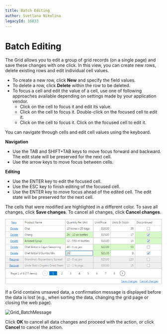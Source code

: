 ```yaml
---
title: Batch Editing
author: Svetlana Nikulina
legacyId: 16833
---
```

# Batch Editing
The Grid allows you to edit a group of grid records (on a single page) and save these changes with one click. In this view, you can create new rows, delete existing rows and edit individual cell values.
* To create a new row, click **New** and specify the field values.
* To delete a row, click **Delete** within the row to be deleted.
* To focus a cell and edit the value of a cell, use one of following approaches available depending on settings made by your application vendor.
	* Click on the cell to focus it and edit its value.
	* Click on the cell to focus it. Double-click on the focused cell to edit it.
	* Click on the cell to focus it. Click on the focused cell to edit it.

You can navigate through cells and edit cell values using the keyboard.

**Navigation**
* Use the TAB and SHIFT+TAB keys to move focus forward and backward. The edit state will be preserved for the next cell.
* Use the arrow keys to move focus between cells.

**Editing**
* Use the ENTER key to edit the focused cell.
* Use the ESC key to finish editing of the focused cell.
* Use the ENTER key to move focus ahead of the edited cell. The edit state will be preserved for the next cell.

The cells that were modified are highlighted in a different color. To save all changes, click **Save changes**. To cancel all changes, click **Cancel changes**.

![BatchEditMode](../../../images/img22039.png)

If a Grid contains unsaved data, a confirmation message is displayed before the data is lost (e.g., when sorting the data, changing the grid page or closing the web page).

![Grid_BatchMessage](../../../images/img22760.png)

Click **OK** to cancel all data changes and proceed with the action, or click **Cancel** to cancel the action.